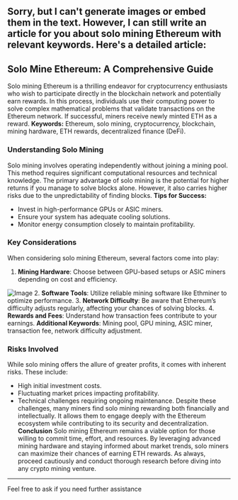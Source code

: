 Sorry, but I can't generate images or embed them in the text. However, I can still write an article for you about solo mining Ethereum with relevant keywords. Here's a detailed article:
---
## Solo Mine Ethereum: A Comprehensive Guide
Solo mining Ethereum is a thrilling endeavor for cryptocurrency enthusiasts who wish to participate directly in the blockchain network and potentially earn rewards. In this process, individuals use their computing power to solve complex mathematical problems that validate transactions on the Ethereum network. If successful, miners receive newly minted ETH as a reward.
**Keywords:** Ethereum, solo mining, cryptocurrency, blockchain, mining hardware, ETH rewards, decentralized finance (DeFi).
### Understanding Solo Mining
Solo mining involves operating independently without joining a mining pool. This method requires significant computational resources and technical knowledge. The primary advantage of solo mining is the potential for higher returns if you manage to solve blocks alone. However, it also carries higher risks due to the unpredictability of finding blocks.
**Tips for Success:**
- Invest in high-performance GPUs or ASIC miners.
- Ensure your system has adequate cooling solutions.
- Monitor energy consumption closely to maintain profitability.
### Key Considerations
When considering solo mining Ethereum, several factors come into play:
1. **Mining Hardware**: Choose between GPU-based setups or ASIC miners depending on cost and efficiency.

![Image](https://github.com/user-attachments/assets/d7419ec9-dc67-403f-bf28-8faea5f1f74f)
2. **Software Tools**: Utilize reliable mining software like Ethminer to optimize performance.
3. **Network Difficulty**: Be aware that Ethereum’s difficulty adjusts regularly, affecting your chances of solving blocks.
4. **Rewards and Fees**: Understand how transaction fees contribute to your earnings.
**Additional Keywords**: Mining pool, GPU mining, ASIC miner, transaction fee, network difficulty adjustment.
### Risks Involved
While solo mining offers the allure of greater profits, it comes with inherent risks. These include:
- High initial investment costs.
- Fluctuating market prices impacting profitability.
- Technical challenges requiring ongoing maintenance.
Despite these challenges, many miners find solo mining rewarding both financially and intellectually. It allows them to engage deeply with the Ethereum ecosystem while contributing to its security and decentralization.
**Conclusion**
Solo mining Ethereum remains a viable option for those willing to commit time, effort, and resources. By leveraging advanced mining hardware and staying informed about market trends, solo miners can maximize their chances of earning ETH rewards. As always, proceed cautiously and conduct thorough research before diving into any crypto mining venture.
---
Feel free to ask if you need further assistance

